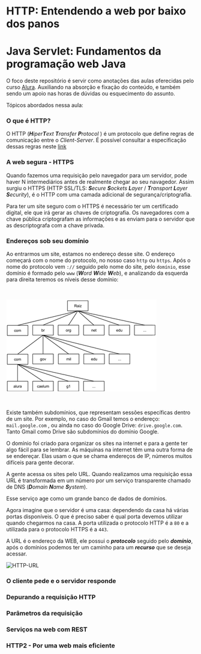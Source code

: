 # HTTP: Entendendo a web por baixo dos panos

# Java Servlet: Fundamentos da programação web Java

O foco deste repositório é servir como anotações das aulas oferecidas pelo curso [Alura](https://cursos.alura.com.br/course/http-fundamentos). Auxiliando na absorção e fixação do conteúdo, e também sendo um apoio nas horas de dúvidas ou esquecimento do assunto.

Tópicos abordados nessa aula:

### O que é HTTP?

O HTTP (***H****iper****T****ext* ***T****ransfer* ***P****rotocol* ) é um protocolo que define regras de comunicação entre o *Client-Server*. É possível consultar a especificação dessas regras neste [link](https://datatracker.ietf.org/doc/html/rfc2616)

### A web segura - HTTPS

Quando fazemos uma requisição pelo navegador para um servidor, pode haver N intermediários antes de realmente chegar ao seu navagedor. Assim surgiu o HTTPS (HTTP SSL/TLS: ***S****ecure* ***S****ockets* ***L****ayer* /  ***T****ransport*  ***L****ayer*  ***S****ecurity*), é o HTTP com uma camada adicional de segurança/criptografia.

Para ter um site seguro com o HTTPS é necessário ter um certificado digital, ele que irá gerar as chaves de criptografia. Os navegadores com a chave pública criptografam as informações e as enviam para o servidor que as descriptografa com a chave privada.

### Endereços sob seu domínio

Ao entrarmos um site, estamos no endereço desse site. O endereço começará com o nome do protocolo, no nosso caso `http` ou `https`. Após o nome do protocolo vem `://` seguido pelo nome do site, pelo `domínio`, esse domínio é formado pelo `www` (***W****ord* ***W****ide* ***W****eb*), e analizando da esquerda para direita teremos os níveis desse domínio:

<br>

![hierarquia domínio](https://github.com/AlanaZUP/HTTP/blob/master/domain-hierarquia.png)

<br>

Existe também subdomínios, que representam sessões específicas dentro de um site. Por exemplo, no caso do Gmail temos o endereço: `mail.google.com` , ou ainda no caso do Google Drive: `drive.google.com`. Tanto Gmail como Drive são subdomínios do domínio Google.

O domínio foi criado para organizar os sites na internet e para a gente ter algo fácil para se lembrar. As máquinas na internet têm uma outra forma de se endereçar. Elas usam o que se chama endereços de IP, números muitos difíceis para gente decorar.

A gente acessa os sites pelo URL. Quando realizamos uma requisição essa URL é transformada em um número por um serviço transparente chamado de DNS (***D****omain* ***N****ame* ***S****ystem*).

Esse serviço age como um grande banco de dados de domínios. 

Agora imagine que o servidor é uma casa: dependendo da casa há várias portas disponíveis. O que é preciso saber é qual porta devemos utilizar quando chegarmos na casa. A porta utilizada o protocolo HTTP é a `80` e a utilizada para o protocolo HTTPS é a `443`.

A URL é o endereço da WEB, ele possui o ***protocolo*** seguido pelo ***domínio***, após o domínios podemos ter um caminho para um ***recurso*** que se deseja acessar.

![HTTP-URL]()

### O cliente pede e o servidor responde

### Depurando a requisição HTTP

### Parâmetros da requisição

### Serviços na web com REST

### HTTP2 - Por uma web mais eficiente